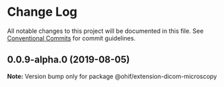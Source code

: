 # Change Log

All notable changes to this project will be documented in this file.
See [Conventional Commits](https://conventionalcommits.org) for commit guidelines.

## 0.0.9-alpha.0 (2019-08-05)

**Note:** Version bump only for package @ohif/extension-dicom-microscopy
